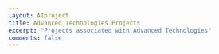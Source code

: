 ```yaml
---
layout: ATproject
title: Advanced Technologies Projects
excerpt: "Projects associated with Advanced Technologies"
comments: false
---
```

